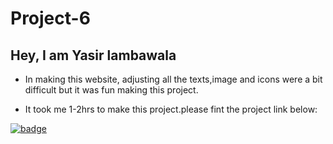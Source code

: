 # Project-6

## Hey, I am Yasir lambawala

- In making this website, adjusting all the texts,image and icons were a bit difficult but it was fun making this project.

- It took me 1-2hrs to make this project.please fint the project link below:

[![badge](https://img.shields.io/badge/Link-Project--6-orange)]()
